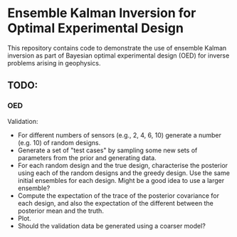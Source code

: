 # Ensemble Kalman Inversion for Optimal Experimental Design

This repository contains code to demonstrate the use of ensemble Kalman inversion as part of Bayesian optimal experimental design (OED) for inverse problems arising in geophysics.

## TODO:
### OED
Validation: 
 - For different numbers of sensors (e.g., 2, 4, 6, 10) generate a number (e.g. 10) of random designs. 
 - Generate a set of "test cases" by sampling some new sets of parameters from the prior and generating data. 
 - For each random design and the true design, characterise the posterior using each of the random designs and the greedy design. Use the same initial ensembles for each design. Might be a good idea to use a larger ensemble?
 - Compute the expectation of the trace of the posterior covariance for each design, and also the expectation of the different between the posterior mean and the truth.
 - Plot.
 - Should the validation data be generated using a coarser model?